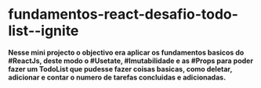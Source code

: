 ####

<h1 align-itens='center'>fundamentos-react-desafio-todo-list--ignite</h1>

<strong  align-itens = "center" color="green"> Nesse mini projecto o objectivo era aplicar os fundamentos basicos do #ReactJs, deste modo o #Usetate, #Imutabilidade e as #Props para poder fazer um TodoList que pudesse fazer coisas basicas, como deletar, adicionar e contar o numero de tarefas concluidas e adicionadas. </strong>


####
